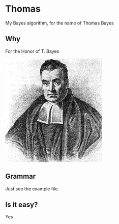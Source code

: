# Thomas
My Bayes algorithm, for the name of Thomas Bayes

## Why
For the Honor of T. Bayes

![](https://github.com/Freakwill/Thomas/blob/master/Thomas_Bayes.gif)


## Grammar
Just see the example file.

## Is it easy?
Yes
